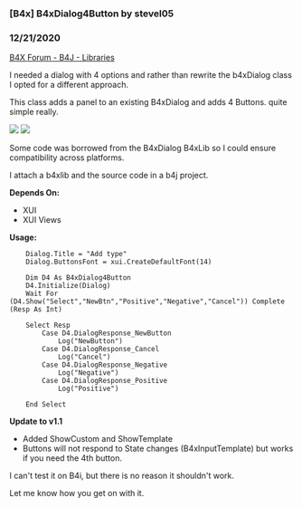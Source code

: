 ### [B4x] B4xDialog4Button by stevel05
### 12/21/2020
[B4X Forum - B4J - Libraries](https://www.b4x.com/android/forum/threads/124104/)

I needed a dialog with 4 options and rather than rewrite the b4xDialog class I opted for a different approach.  
  
This class adds a panel to an existing B4xDialog and adds 4 Buttons. quite simple really.  
  
![](https://www.b4x.com/android/forum/attachments/102335) ![](https://www.b4x.com/android/forum/attachments/102334)  
  
  
Some code was borrowed from the B4xDialog B4xLib so I could ensure compatibility across platforms.  
  
I attach a b4xlib and the source code in a b4j project.  
  
**Depends On:**  

- XUI
- XUI Views

**Usage:**  
  

```B4X
    Dialog.Title = "Add type"  
    Dialog.ButtonsFont = xui.CreateDefaultFont(14)  
  
    Dim D4 As B4xDialog4Button  
    D4.Initialize(Dialog)  
    Wait For (D4.Show("Select","NewBtn","Positive","Negative","Cancel")) Complete (Resp As Int)  
  
    Select Resp  
        Case D4.DialogResponse_NewButton  
            Log("NewButton")  
        Case D4.DialogResponse_Cancel  
            Log("Cancel")  
        Case D4.DialogResponse_Negative  
            Log("Negative")  
        Case D4.DialogResponse_Positive  
            Log("Positive")  
         
    End Select
```

  
  
**Update to v1.1**  

- Added ShowCustom and ShowTemplate
- Buttons will not respond to State changes (B4xInputTemplate) but works if you need the 4th button.

  
I can't test it on B4i, but there is no reason it shouldn't work.  
  
Let me know how you get on with it.